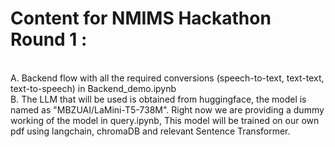 <h1>Content for NMIMS Hackathon Round 1 :</h1>
<br>
A. Backend flow with all the required conversions (speech-to-text, text-text, text-to-speech) in Backend_demo.ipynb<br>
B. The LLM that will be used is obtained from huggingface, the model is named as "MBZUAI/LaMini-T5-738M". Right now we are providing a dummy working of the model in query.ipynb, This model will be trained on our own pdf using langchain, chromaDB and relevant Sentence Transformer.
